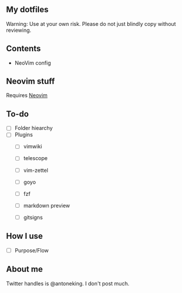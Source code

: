 ## My dotfiles
Warning: Use at your own risk. Please do not just blindly copy without reviewing.

## Contents
- NeoVim config


## Neovim stuff

Requires [Neovim](https://neovim.io/)

## To-do
- [ ] Folder hiearchy
- [ ] Plugins
  - [ ] vimwiki
  - [ ] telescope
  - [ ] vim-zettel
  - [ ] goyo
  - [ ] fzf
  - [ ] markdown preview
  - [ ] gitsigns


## How I use
- [ ] Purpose/Flow

## About me
Twitter handles is @antoneking. I don't post much.
